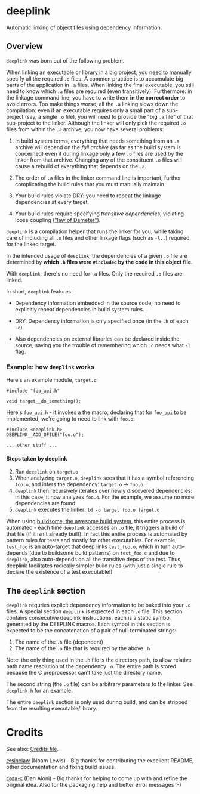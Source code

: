 # deeplink

Automatic linking of object files using dependency information.

## Overview

`deeplink` was born out of the following problem.

When linking an executable or library in a big project, you need to
manually specify all the required `.o` files. A common practice is to
accumulate big parts of the application in `.a` files. When linking
the final executable, you still need to know which `.a` files are
required (even transitively). Furthermore: in the linkage command
line, you have to write them **in the correct order** to avoid
errors. Too make things worse, all the `.a` linking slows down the
compilation: even if an executable requires only a small part of a
sub-project (say, a single `.o` file), you will need to provide the
"big `.a` file" of that sub-project to the linker. Although the linker
will only pick the required `.o` files from within the `.a` archive,
you now have several problems:

1. In build system terms, everything that needs something from an `.a`
   archive will depend on the *full archive* (as far as the build
   system is concerned) even if during linkage only a few `.o` files
   are used by the linker from that archive. Changing any of the
   constituent `.o` files will cause a rebuild of everything that
   depends on the `.a`.

2. The order of `.a` files in the linker command line is important,
   further complicating the build rules that you must manually
   maintain.

3. Your build rules violate DRY: you need to repeat the linkage
   dependencies at every target.

4. Your build rules require specifying *transitive dependencies*,
   violating loose coupling
   (["law of Demeter"](https://en.wikipedia.org/wiki/Law_of_Demeter)).

`deeplink` is a compilation helper that runs the linker for you,
while taking care of including all `.o` files and other linkage flags
(such as `-l..`) required for the linked target.

In the intended usage of `deeplink`, the dependencies of a given `.o`
file are determined by **which `.h` files were `#included` by the code
in this object file**.

With `deeplink`, there's no need for `.a` files. Only the required
`.o` files are linked.

In short, `deeplink` features:

- Dependency information embedded in the source code; no need to
  explicitly repeat dependencies in build system rules.

- DRY: Dependency information is only specified once (in the `.h` of
each `.o`).

- Also dependencies on external libraries can be declared inside the
  source, saving you the trouble of remembering which `.o` needs what
  `-l` flag.

### Example: how `deeplink` works

Here's an example module, `target.c`:

    #include "foo_api.h"

    void target__do_something();

Here's `foo_api.h` - it invokes a the macro, declaring that for
`foo_api` to be implemented, we're going to need to link with `foo.o`:

    #include <deeplink.h>
    DEEPLINK__ADD_OFILE("foo.o");

    ... other stuff ...

#### Steps taken by deeplink

2. Run `deeplink` on `target.o`
3. When analyzing `target.o`, `deeplink` sees that it has a symbol
   referencing `foo.o`, and infers the dependency: `target.o` ->
   `foo.o`.
4. `deeplink` then recursively iterates over newly discovered
   dependencies: in this case, it now analyzes `foo.o`. For the
   example, we assume no more dependencies are found.
5. `deeplink` executes the linker: `ld -o target foo.o target.o`

When using
[buildsome, the awesome build system](https://github.com/ElastiLotem/buildsome),
this entire process is automated - each time `deeplink` accesses an
`.o` file, it triggers a build of that file (if it isn't already
built).  In fact this entire process is automated by pattern rules for
tests and mostly for other executables. For example, `test_foo` is an
auto-target that deep links `test_foo.o`, which in turn auto-depends
(due to buildsome build patterns) on `test_foo.c` and due to
`deeplink`, also auto-depends on all the transitive deps of the test.
Thus, deeplink facilitates radically simpler build rules (with just a
single rule to declare the existence of a test executable!)

## The `deeplink` section

`deeplink` requries explicit dependency information to be baked into
your `.o` files. A special section `deeplink` is expected in each `.o`
file. This section contains consecutive deeplink instructions, each is
a static symbol generated by the DEEPLINK macros. Each symbol in this
section is expected to be the concatenation of a pair of
null-terminated strings:

1. The name of the `.h` file (dependent)
2. The name of the `.o` file that is required by the above `.h`

Note: the only thing used in the `.h` file is the directory path, to
allow relative path name resolution of the dependency `.o`. The entire
path is stored because the C preprocessor can't take just the
directory name.

The second string (the `.o` file) can be arbitrary parameters to the
linker. See `deeplink.h` for an example.

The entire `deeplink` section is only used during build, and can
be stripped from the resulting executable/library.

# Credits

See also: [Credits file](CREDITS.md).

[@sinelaw](https://github.com/sinelaw) (Noam Lewis) - Big thanks for
contributing the excellent README, other documentation and fixing
build issues.

[@da-x](https://github.com/da-x) (Dan Aloni) - Big thanks for helping
to come up with and refine the original idea.  Also for the packaging
help and better error messages :-)

